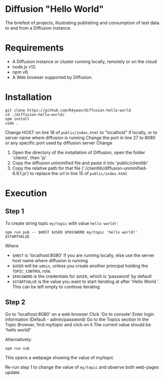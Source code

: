# Diffusion "Hello World"

The briefest of projects, illustrating publishing and consumption of test data to and from a Diffusion instance.

# Requirements
* A Diffusion instance or cluster running locally, remotely or on the cloud
* node.js v12.
* npm v6.
* A Web browser supported by Diffusion.

# Installation
```
git clone https://github.com/R4yaan/diffusion-hello-world
cd ./diffusion-hello-world/
npm install
code .
```

Change HOST on line 18 of `public/index.html` to "localhost" if locally, or to server name where diffusion is running
Change the port in line 27 to 8080 or any specific port used by diffusion server
Change 

1. Open the directory of the installation of Diffusion, open the folder 'clients', then 'js'
2. Copy the diffusion uniminified file and paste it into 'public/clientlib'
3. Copy the relative path for that file ('./clientlib/diffusion-unminified-6.9.1.js') to replace the url in line 15 of `public/index.html`

# Execution

## Step 1
To create string topic `my/topic` with value `hello world!`:
```
npm run pub -- $HOST $USER $PASSWORD my/topic 'hello world!' $STARTVALUE
```
Where
* `$HOST` is 'localhost:8080' if you are running locally, else use the server host name where diffusion is running
* `$USER` will be `admin`, unless you create another principal holding the `TOPIC_CONTROL` role.
* `$PASSWORD` is the credentials for `$USER`, which is 'password' by default
* `$STARTVALUE` is the value you want to start iterating at after 'Hello World '. This can be left  empty to continue iterating


## Step 2
Go to 'localhost:8080' on a web browser
Click 'Go to console'
Enter login information (Default - admin/password)
Go to the Topics section
In the Topic Browser, find my/topic and click on it
The current value should be 'hello world!'

Alternatively:
```
npm run sub
```
This opens a webpage showing the value of my/topic


Re-run step 1 to change the value of `my/topic` and observe both web-pages update.
